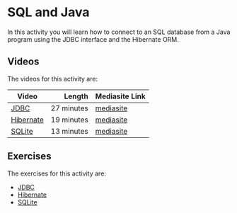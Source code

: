 # SQL and Java

In this activity you will learn how to connect to an SQL database from a Java program using the JDBC interface and the Hibernate ORM.

## Videos

The videos for this activity are:

| Video | Length | Mediasite Link |
|-------|-------:|----------------|
| [JDBC](https://ams-hsta-ims-ond.mediasite.com/MediasiteDeliver/vol01/bristoluniversity/MP4Video/be367d65-a5a2-4f4f-830e-0ed927529394.mp4/QualityLevels(698000)) | 27 minutes | [mediasite](https://mediasite.bris.ac.uk/Mediasite/Play/cedf58e80c864e45a14701f27820b5cf1d) |
| [Hibernate](https://ams-hsta-ims-ond.mediasite.com/MediasiteDeliver/vol01/bristoluniversity/MP4Video/77bd3dff-6d29-4c08-9daa-b36f83ee7cd3.mp4/QualityLevels(698000)) | 19 minutes | [mediasite](https://mediasite.bris.ac.uk/Mediasite/Play/6dfd04f0ea2a4ecc8b864ca8c0d127021d) |
| [SQLite](https://ams-hsta-ims-ond.mediasite.com/MediasiteDeliver/vol01/bristoluniversity/MP4Video/8bc77570-0a3a-484c-a909-2b4b0b507593.mp4/QualityLevels(698000)) | 13 minutes | [mediasite](https://mediasite.bris.ac.uk/Mediasite/Play/2d38e379917043b18447e46b96cc5fe61d) |

## Exercises

The exercises for this activity are:

  - [JDBC](./jdbc.md)
  - [Hibernate](./hibernate.md)
  - [SQLite](./sqlite.md)
